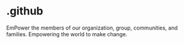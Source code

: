# .github
EmPower the members of our organization, group, communities, and families. Empowering the world to make change.
